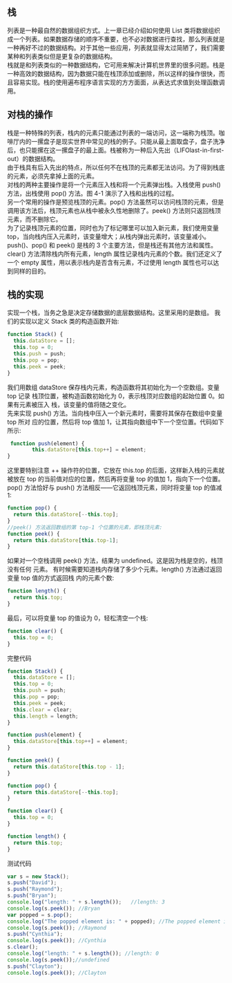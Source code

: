 ## 栈

列表是一种最自然的数据组织方式。上一章已经介绍如何使用 List 类将数据组织成一个列表。如果数据存储的顺序不重要，也不必对数据进行查找，那么列表就是一种再好不过的数据结构。对于其他一些应用，列表就显得太过简陋了，我们需要某种和列表类似但是更复杂的数据结构。  
栈就是和列表类似的一种数据结构，它可用来解决计算机世界里的很多问题。栈是一种高效的数据结构，因为数据只能在栈顶添加或删除，所以这样的操作很快，而且容易实现。栈的使用遍布程序语言实现的方方面面，从表达式求值到处理函数调用。

## 对栈的操作

栈是一种特殊的列表，栈内的元素只能通过列表的一端访问，这一端称为栈顶。咖啡厅内的一摞盘子是现实世界中常见的栈的例子。只能从最上面取盘子，盘子洗净后，也只能摞在这一摞盘子的最上面。栈被称为一种后入先出（LIFOlast-in-first-out）的数据结构。  
由于栈具有后入先出的特点，所以任何不在栈顶的元素都无法访问。为了得到栈底的元素，必须先拿掉上面的元素。  
对栈的两种主要操作是将一个元素压入栈和将一个元素弹出栈。入栈使用 push() 方法，出栈使用 pop() 方法。图 4-1 演示了入栈和出栈的过程。  
另一个常用的操作是预览栈顶的元素。pop() 方法虽然可以访问栈顶的元素，但是调用该方法后，栈顶元素也从栈中被永久性地删除了。peek() 方法则只返回栈顶元素，而不删除它。  
为了记录栈顶元素的位置，同时也为了标记哪里可以加入新元素，我们使用变量 top，当向栈内压入元素时，该变量增大；从栈内弹出元素时，该变量减小。  
push()、pop() 和 peek() 是栈的 3 个主要方法，但是栈还有其他方法和属性。clear() 方法清除栈内所有元素，length 属性记录栈内元素的个数。我们还定义了一个 empty 属性，用以表示栈内是否含有元素，不过使用 length 属性也可以达到同样的目的。

## 栈的实现
实现一个栈，当务之急是决定存储数据的底层数据结构。这里采用的是数组。 我们的实现以定义 Stack 类的构造函数开始:
```js
function Stack() {
  this.dataStore = [];
  this.top = 0;
  this.push = push;
  this.pop = pop;
  this.peek = peek;
}
```

我们用数组 dataStore 保存栈内元素，构造函数将其初始化为一个空数组。变量 top 记录 栈顶位置，被构造函数初始化为 0，表示栈顶对应数组的起始位置 0。如果有元素被压入 栈，该变量的值将随之变化。  
先来实现 push() 方法。当向栈中压入一个新元素时，需要将其保存在数组中变量 top 所对 应的位置，然后将 top 值加 1，让其指向数组中下一个空位置。代码如下所示:
```js
 function push(element) {
        this.dataStore[this.top++] = element;
}
```
这里要特别注意 ++ 操作符的位置，它放在 this.top 的后面，这样新入栈的元素就被放在 top 的当前值对应的位置，然后再将变量 top 的值加 1，指向下一个位置。  
pop() 方法恰好与 push() 方法相反——它返回栈顶元素，同时将变量 top 的值减 1:
```js
function pop() {
  return this.dataStore[--this.top];
}
//peek() 方法返回数组的第 top-1 个位置的元素，即栈顶元素:
function peek() {
  return this.dataStore[this.top-1];
}
```
如果对一个空栈调用 peek() 方法，结果为 undefined。这是因为栈是空的，栈顶没有任何
元素。
有时候需要知道栈内存储了多少个元素。length() 方法通过返回变量 top 值的方式返回栈 内的元素个数:
```js
function length() {
  return this.top;
}
```
最后，可以将变量 top 的值设为 0，轻松清空一个栈:

```js
function clear() {
  this.top = 0;
}
```
完整代码
```js
function Stack() {
  this.dataStore = [];
  this.top = 0;
  this.push = push;
  this.pop = pop;
  this.peek = peek;
  this.clear = clear;
  this.length = length;
}

function push(element) {
  this.dataStore[this.top++] = element;
}

function peek() {
  return this.dataStore[this.top - 1];
}

function pop() {
  return this.dataStore[--this.top];
}

function clear() {
  this.top = 0;
}

function length() {
  return this.top;
}

```
测试代码
```js
var s = new Stack();
s.push("David");
s.push("Raymond");
s.push("Bryan");
console.log("length: " + s.length());   //length: 3
console.log(s.peek()); //Bryan
var popped = s.pop();
console.log("The popped element is: " + popped); //The popped element is: Bryan
console.log(s.peek()); //Raymond
s.push("Cynthia");
console.log(s.peek()); //Cynthia
s.clear(); 
console.log("length: " + s.length()); //length: 0
console.log(s.peek());//undefined
s.push("Clayton");
console.log(s.peek()); //Clayton
```